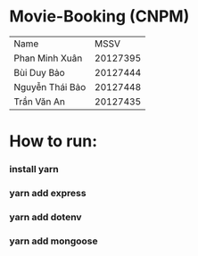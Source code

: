 # Movie-Booking (CNPM)
<table>
<tr>
<td>Name </td>
<td>MSSV</td>
</tr>
<tr>
<td>Phan Minh Xuân</td>
<td>20127395</td>
</tr>
<tr>
<td>Bùi Duy Bảo</td>
<td>20127444</td>
</tr>
<td>Nguyễn Thái Bảo</td>
<td>20127448</td>
</tr>
</tr>
<td>Trần Văn An</td>
<td>20127435</td>
</tr>
</table>

# How to run:
### install yarn 
### yarn add express
### yarn add dotenv
### yarn add mongoose
